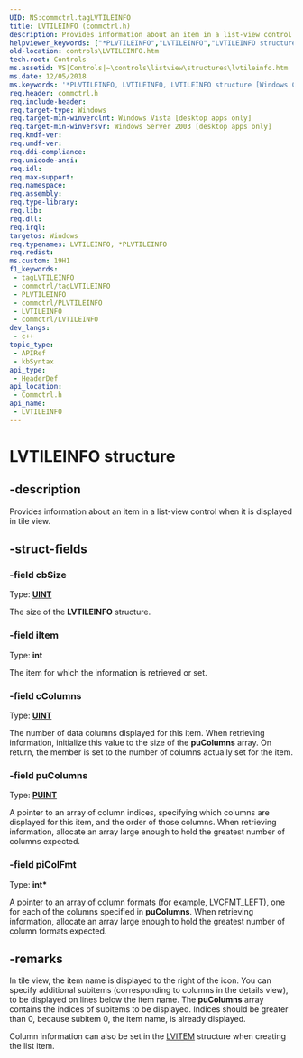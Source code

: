 ```yaml
---
UID: NS:commctrl.tagLVTILEINFO
title: LVTILEINFO (commctrl.h)
description: Provides information about an item in a list-view control when it is displayed in tile view.
helpviewer_keywords: ["*PLVTILEINFO","LVTILEINFO","LVTILEINFO structure [Windows Controls]","PLVTILEINFO","PLVTILEINFO structure pointer [Windows Controls]","commctrl/LVTILEINFO","commctrl/PLVTILEINFO","controls.LVTILEINFO","controls.inet_LVTILEINFO","inet_LVTILEINFO","inet_LVTILEINFO_cpp"]
old-location: controls\LVTILEINFO.htm
tech.root: Controls
ms.assetid: VS|Controls|~\controls\listview\structures\lvtileinfo.htm
ms.date: 12/05/2018
ms.keywords: '*PLVTILEINFO, LVTILEINFO, LVTILEINFO structure [Windows Controls], PLVTILEINFO, PLVTILEINFO structure pointer [Windows Controls], commctrl/LVTILEINFO, commctrl/PLVTILEINFO, controls.LVTILEINFO, controls.inet_LVTILEINFO, inet_LVTILEINFO, inet_LVTILEINFO_cpp'
req.header: commctrl.h
req.include-header: 
req.target-type: Windows
req.target-min-winverclnt: Windows Vista [desktop apps only]
req.target-min-winversvr: Windows Server 2003 [desktop apps only]
req.kmdf-ver: 
req.umdf-ver: 
req.ddi-compliance: 
req.unicode-ansi: 
req.idl: 
req.max-support: 
req.namespace: 
req.assembly: 
req.type-library: 
req.lib: 
req.dll: 
req.irql: 
targetos: Windows
req.typenames: LVTILEINFO, *PLVTILEINFO
req.redist: 
ms.custom: 19H1
f1_keywords:
 - tagLVTILEINFO
 - commctrl/tagLVTILEINFO
 - PLVTILEINFO
 - commctrl/PLVTILEINFO
 - LVTILEINFO
 - commctrl/LVTILEINFO
dev_langs:
 - c++
topic_type:
 - APIRef
 - kbSyntax
api_type:
 - HeaderDef
api_location:
 - Commctrl.h
api_name:
 - LVTILEINFO
---
```


# LVTILEINFO structure


## -description

Provides information about an item in a list-view control when it is displayed in tile view.

## -struct-fields

### -field cbSize

Type: <b><a href="https://docs.microsoft.com/windows/desktop/WinProg/windows-data-types">UINT</a></b>

The size of the <b>LVTILEINFO</b> structure.

### -field iItem

Type: <b>int</b>

The item for which the information is retrieved or set.

### -field cColumns

Type: <b><a href="https://docs.microsoft.com/windows/desktop/WinProg/windows-data-types">UINT</a></b>

The number of data columns displayed for this item. When retrieving information, initialize this value to the size of the <b>puColumns</b> array. On return, the member is set to the number of columns actually set for the item.

### -field puColumns

Type: <b><a href="https://docs.microsoft.com/windows/desktop/WinProg/windows-data-types">PUINT</a></b>

A pointer to an array of column indices, specifying which columns are displayed for this item, and the order of those columns. When retrieving information, allocate an array large enough to hold the greatest number of columns expected.

### -field piColFmt

Type: <b>int*</b>

A pointer to an array of column formats (for example, LVCFMT_LEFT), one for each of the columns specified in <b>puColumns</b>. When retrieving information, allocate an array large enough to hold the greatest number of column formats expected.

## -remarks

In tile view, the item name is displayed to the right of the icon. You can specify additional subitems (corresponding to columns in the details view), to be displayed on lines below the item name. The <b>puColumns</b> array contains the indices of subitems to be displayed. Indices should be greater than 0, because subitem 0, the item name, is already displayed.

Column information can also be set in the <a href="https://docs.microsoft.com/windows/desktop/api/commctrl/ns-commctrl-lvitema">LVITEM</a> structure when creating the list item.

